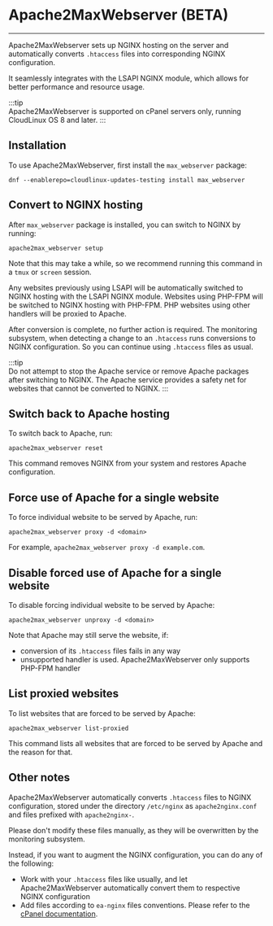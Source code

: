 
# Apache2MaxWebserver (BETA)
---

Apache2MaxWebserver sets up NGINX hosting on the server and automatically converts `.htaccess` files into corresponding NGINX 
configuration.

It seamlessly integrates with the LSAPI NGINX module,
which allows for better performance and resource usage.

:::tip  
Apache2MaxWebserver is supported on cPanel servers only, running CloudLinux OS 8 and later.
:::

## Installation

To use Apache2MaxWebserver, first install the `max_webserver` package:

```
dnf --enablerepo=cloudlinux-updates-testing install max_webserver
```

## Convert to NGINX hosting

After `max_webserver` package is installed, you can switch to NGINX by running:

```
apache2max_webserver setup
```

Note that this may take a while, so we recommend running this command in a `tmux` or `screen` session.

Any websites previously using LSAPI will be automatically switched to NGINX hosting with the LSAPI NGINX module.
Websites using PHP-FPM will be switched to NGINX hosting with PHP-FPM.
PHP websites using other handlers will be proxied to Apache.

After conversion is complete, no further action is required.
The monitoring subsystem, when detecting a change to an `.htaccess` runs conversions to NGINX configuration.
So you can continue using `.htaccess` files as usual.

:::tip  
Do not attempt to stop the Apache service or remove Apache packages after switching to NGINX.
The Apache service provides a safety net for websites that cannot be converted to NGINX.
:::

## Switch back to Apache hosting

To switch back to Apache, run:

```
apache2max_webserver reset
```

This command removes NGINX from your system and restores Apache configuration.

## Force use of Apache for a single website

To force individual website to be served by Apache, run:

```
apache2max_webserver proxy -d <domain>
```

For example, `apache2max_webserver proxy -d example.com`.


## Disable forced use of Apache for a single website

To disable forcing individual website to be served by Apache:

```
apache2max_webserver unproxy -d <domain>
```

Note that Apache may still serve the website, if:
* conversion of its `.htaccess` files fails in any way
* unsupported handler is used. Apache2MaxWebserver only supports PHP-FPM handler

## List proxied websites

To list websites that are forced to be served by Apache:

```
apache2max_webserver list-proxied
```

This command lists all websites that are forced to be served by Apache and the reason for that.

## Other notes

Apache2MaxWebserver automatically converts `.htaccess` files to NGINX configuration, stored under the directory `/etc/nginx`
as `apache2nginx.conf` and files prefixed with `apache2nginx-`.

Please don't modify these files manually, as they will be overwritten by the monitoring subsystem.

Instead, if you want to augment the NGINX configuration, you can do any of the following:

* Work with your `.htaccess` files like usually, and let Apache2MaxWebserver automatically convert them to respective NGINX configuration
* Add files according to `ea-nginx` files conventions. Please refer to the [cPanel documentation](https://docs.cpanel.net/knowledge-base/web-services/nginx-with-reverse-proxy/).
